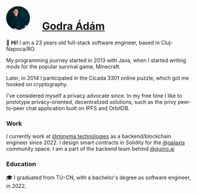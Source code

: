 # <img src="https://github.com/godraadam/godraadam/blob/main/profilepic.png" alt="" width="64" height="64"> &nbsp;&nbsp;&nbsp;&nbsp;[Godra Ádám](https://godraadam.com/)
  

👋 **Hi!** I am a 23 years old full-stack software engineer, based in Cluj-Napoca/RO.

My programming journey started in 2013 with Java, when I started writing mods for the popular survival game, Minecraft.  

Later, in 2014 I participated in the Cicada 3301 online puzzle, which got me hooked on cryptography.  

I've considered myself a privacy advocate since. In my free time I like to prototype privacy-oriented, decentralized solutions, such as the privy peer-to-peer chat application built on IPFS and OrbitDB.  

### Work

I currently work at [@minyma technologies](https://www.minyma-tech.com/) as a backend/blockchain engineer since 2022. I design smart contracts in Solidity for the [@galaxis](https://galaxis.xyz/#/) community space. I am a part of the backend team behind [@quino.ai](quino.ai)

### Education

🎓 I graduated from TU-CN, with a bachelor's degree as software engineer, in 2022.

